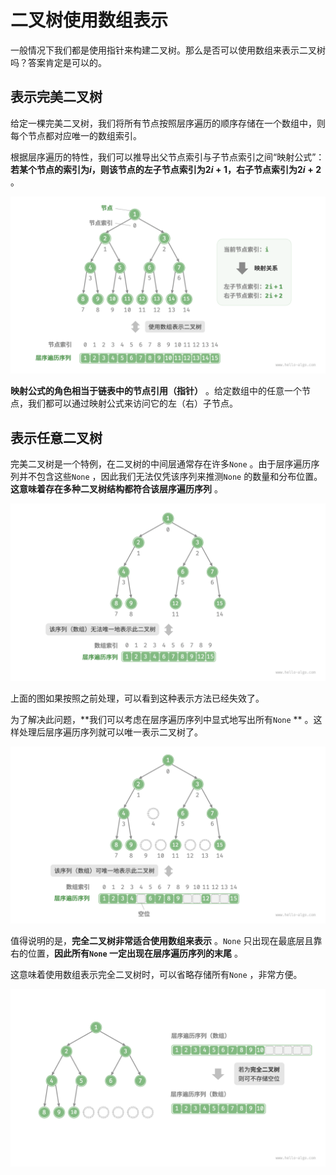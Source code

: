# 二叉树使用数组表示

一般情况下我们都是使用指针来构建二叉树。那么是否可以使用数组来表示二叉树吗？答案肯定是可以的。

## 表示完美二叉树
给定一棵完美二叉树，我们将所有节点按照层序遍历的顺序存储在一个数组中，则每个节点都对应唯一的数组索引。

根据层序遍历的特性，我们可以推导出父节点索引与子节点索引之间“映射公式”：**若某个节点的索引为$i$，则该节点的左子节点索引为$2i + 1$，右子节点索引为$2i + 2$** 。

![完美二叉树的数组表示](../images/array_representation_binary_tree.png) 

**映射公式的角色相当于链表中的节点引用（指针）** 。给定数组中的任意一个节点，我们都可以通过映射公式来访问它的左（右）子节点。

## 表示任意二叉树
完美二叉树是一个特例，在二叉树的中间层通常存在许多`None` 。由于层序遍历序列并不包含这些`None` ，因此我们无法仅凭该序列来推测`None` 的数量和分布位置。**这意味着存在多种二叉树结构都符合该层序遍历序列** 。

![层序遍历序列对应多种二叉树可能性](../images/array_representation_without_empty.png)

上面的图如果按照之前处理，可以看到这种表示方法已经失效了。

为了解决此问题，**我们可以考虑在层序遍历序列中显式地写出所有`None` ** 。这样处理后层序遍历序列就可以唯一表示二叉树了。

![任意类型二叉树的数组表示](../images/array_representation_with_empty.png)

值得说明的是，**完全二叉树非常适合使用数组来表示** 。`None` 只出现在最底层且靠右的位置，**因此所有`None` 一定出现在层序遍历序列的末尾** 。

这意味着使用数组表示完全二叉树时，可以省略存储所有`None` ，非常方便。

![完全二叉树的数组表示](../images/array_representation_complete_binary_tree.png)
